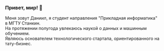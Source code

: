 ### Привет, мир! 👋
Меня зовут Даниил, я студент направления "Прикладная информатика" в МГТУ Станкин.  
На протяжении полугода увлекаюсь наукой о данных и машинным обучением.  
Являюсь основателем технологического стартапа, ориентированного на тату-бизнес.
